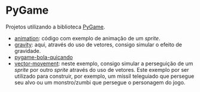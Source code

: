 
# PyGame

Projetos utilizando a biblioteca [PyGame](https://www.pygame.org/news).

* [animation](https://github.com/mstuttgart/plano-de-estudos/tree/master/pygame/animation): código com exemplo de animação de um *sprite*.
* [gravity](https://github.com/mstuttgart/plano-de-estudos/tree/master/pygame/gravity): aqui, através do uso de vetores, consigo simular o efeito de gravidade.
* [pygame-bola-quicando](https://github.com/mstuttgart/plano-de-estudos/tree/master/pygame/pygame-bola-quicando)
* [vector-movement](https://github.com/mstuttgart/plano-de-estudos/tree/master/pygame/vector-movement): neste exemplo, consigo simular a perseguição de um *sprite* por outro *sprite* através do uso de vetores. Este exemplo por ser utilizado para construir, por exemplo, um míssil teleguiado que persegue seu alvo ou um monstro/zumbi que persegue o personagem do jogo.